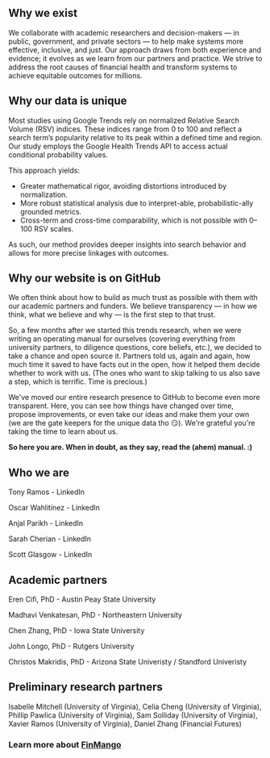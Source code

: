 ## Why we exist
We collaborate with academic researchers and decision-makers — in public, government, and private sectors — to help make systems more effective, inclusive, and just. Our approach draws from both experience and evidence; it evolves as we learn from our partners and practice. We strive to address the root causes of financial health and transform systems to achieve equitable outcomes for millions.

## Why our data is unique
Most studies using Google Trends rely on normalized Relative Search Volume (RSV) indices. These indices range from 0 to 100 and reflect a search term’s popularity relative to its peak within a defined time and region. Our study employs the Google Health Trends API to access actual conditional probability values. 

This approach yields:
* Greater mathematical rigor, avoiding distortions introduced by normalization.
* More robust statistical analysis due to interpret-able, probabilistic-ally grounded metrics.
* Cross-term and cross-time comparability, which is not possible with 0–100 RSV scales.

As such, our method provides deeper insights into search behavior and allows for more precise linkages with outcomes.


## Why our website is on GitHub
We often think about how to build as much trust as possible with them with our academic partners and funders. We believe transparency — in how we think, what we believe and why — is the first step to that trust.

So, a few months after we started this trends research, when we were writing an operating manual for ourselves (covering everything from university partners, to diligence questions, core beliefs, etc.), we decided to take a chance and open source it. Partners told us, again and again, how much time it saved to have facts out in the open, how it helped them decide whether to work with us. (The ones who want to skip talking to us also save a step, which is terrific. Time is precious.)

We've moved our entire research presence to GitHub to become even more transparent. Here, you can see how things have changed over time, propose improvements, or even take our ideas and make them your own (we are the gate keepers for the unique data tho 😏). We're grateful you're taking the time to learn about us.

**So here you are. When in doubt, as they say, read the (ahem) manual. :)**

## Who we are
Tony Ramos - LinkedIn

Oscar Wahlitinez - LinkedIn

Anjal Parikh - LinkedIn

Sarah Cherian - LinkedIn

Scott Glasgow - LinkedIn 

## Academic partners
Eren Cifi, PhD - Austin Peay State University

Madhavi Venkatesan, PhD - Northeastern University 

Chen Zhang, PhD - Iowa State University 

John Longo, PhD - Rutgers University 

Christos Makridis, PhD - Arizona State Univeristy / Standford Univeristy

## Preliminary research partners
Isabelle Mitchell (University of Virginia), Celia Cheng (University of Virginia), Phillip Pawlica (University of Virginia), Sam Solliday (University of Virginia), Xavier Ramos (University of Virginia), Daniel Zhang (Financial Futures) 

### Learn more about [FinMango](https://www.finmango.org)
